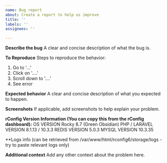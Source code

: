 ```yaml
---
name: Bug report
about: Create a report to help us improve
title: ''
labels: ''
assignees: ''

---
```


**Describe the bug**
A clear and concise description of what the bug is.

**To Reproduce**
Steps to reproduce the behavior:
1. Go to '...'
2. Click on '....'
3. Scroll down to '....'
4. See error

**Expected behavior**
A clear and concise description of what you expected to happen.

**Screenshots**
If applicable, add screenshots to help explain your problem.

**rConfig Version Information (You can copy this from the rConfig dashboard):**
OS VERSION
Rocky 8.7 (Green Obsidian)
PHP / LARAVEL VERSION
8.1.13 / 10.3.3
REDIS VERSION
5.0.3
MYSQL VERSION
10.3.35 

**Logs info (can be retrieved from /var/www/html/rconfig6/storage/logs - try to paste relevant logs only)

**Additional context**
Add any other context about the problem here.
